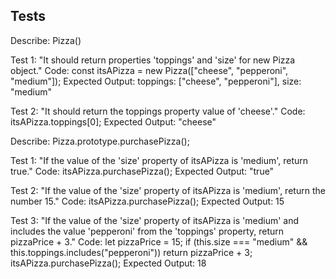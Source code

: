 ## Tests

Describe: Pizza()

Test 1: "It should return properties 'toppings' and 'size' for new Pizza object."
Code: const itsAPizza = new Pizza(["cheese", "pepperoni", "medium"]); 
Expected Output: toppings: ["cheese", "pepperoni"], size: "medium"

Test 2: "It should return the toppings property value of 'cheese'."
Code: itsAPizza.toppings[0];
Expected Output: "cheese"

Describe: Pizza.prototype.purchasePizza();

Test 1: "If the value of the 'size' property of itsAPizza is 'medium', return true."
Code: itsAPizza.purchasePizza();
Expected Output: "true"

Test 2: "If the value of the 'size' property of itsAPizza is 'medium', return the number 15."
Code: itsAPizza.purchasePizza();
Expected Output: 15

Test 3: "If the value of the 'size' property of itsAPizza is 'medium' and includes the value 'pepperoni' from the 'toppings' property, return pizzaPrice + 3."
Code: 
let pizzaPrice = 15;
if (this.size === "medium" && this.toppings.includes("pepperoni"))
return pizzaPrice + 3;
itsAPizza.purchasePizza();
Expected Output: 18
